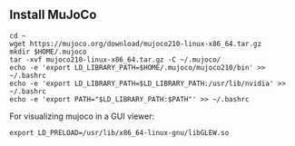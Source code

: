 ## Install MuJoCo

```console
cd ~
wget https://mujoco.org/download/mujoco210-linux-x86_64.tar.gz
mkdir $HOME/.mujoco
tar -xvf mujoco210-linux-x86_64.tar.gz -C ~/.mujoco/
echo -e 'export LD_LIBRARY_PATH=$HOME/.mujoco/mujoco210/bin' >> ~/.bashrc
echo -e 'export LD_LIBRARY_PATH=$LD_LIBRARY_PATH:/usr/lib/nvidia' >> ~/.bashrc
echo -e 'export PATH="$LD_LIBRARY_PATH:$PATH"' >> ~/.bashrc
```
For visualizing mujoco in a GUI viewer:
```console
export LD_PRELOAD=/usr/lib/x86_64-linux-gnu/libGLEW.so
```

